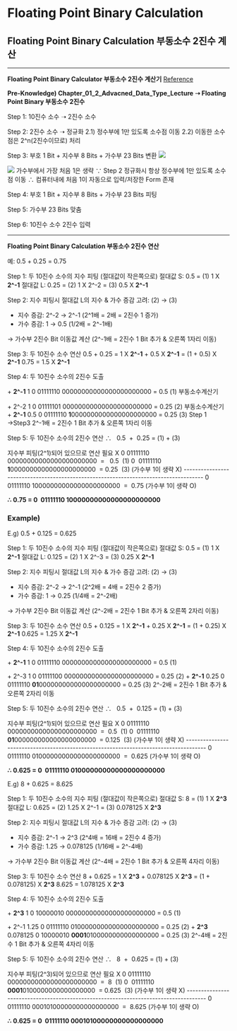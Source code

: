 # Floating Point Binary Calculation

## **Floating Point Binary Calculation 부동소수 2진수 계산**

* * *

**Floating Point Binary Calculator 부동소수 2진수 계산기**
[Reference](https://www.h-schmidt.net/FloatConverter/IEEE754.html)

**Pre-Knowledge) Chapter\_01\_2\_Advacned\_Data\_Type\_Lecture**
**➝ Floating Point Binary 부동소수 2진수**

Step 1:
10진수 소수 ➝ 2진수 소수

Step 2:
2진수 소수 ➝ 정규화
2.1) 정수부에 1만 있도록 소수점 이동
2.2) 이동한 소수점은 2^n(2진수이므로) 처리

Step 3:
부호 1 Bit + 지수부 8 Bits + 가수부 23 Bits 변환
![](https://t9003081320.p.clickup-attachments.com/t9003081320/c2061b5d-58a7-4cdd-a185-e48591911703/5.png)

![](https://t9003081320.p.clickup-attachments.com/t9003081320/a03ec150-eb3e-44b5-b460-97d3c5319283/3.png)
가수부에서 가장 처음 1은 생략
∵ Step 2 정규화시 항상 정수부에 1만 있도록 소수점 이동
∴ 컴퓨터내에 처음 1이 자동으로 입력/저장한 Form 존재

Step 4:
부호 1 Bit + 지수부 8 Bits + 가수부 23 Bits 피팅

Step 5:
가수부 23 Bits 맞춤

Step 6:
10진수 소수 2진수 입력

* * *

**Floating Point Binary Calculation 부동소수 2진수 연산**

예:
0.5 + 0.25 = 0.75

Step 1:
두 10진수 소수의 지수 피팅 (절대값이 작은쪽으로)
절대값 S: 0.5 = (1) 1 X **2^-1**
절대값 L: 0.25 = (2) 1 X 2^-2 = (3) 0.5 X **2^-1**

Step 2:
지수 피팅시 절대값 L의 지수 & 가수 증감 고려: (2) → (3)
*   지수 증감: 2^-2 → 2^-1 (2^1배 = 2배 = 2진수 1 증가)
*   가수 증감: 1 → 0.5 (1/2배 = 2^-1배)

→ 가수부 2진수 Bit 이동값 계산 (2^\-1배 = 2진수 1 Bit 추가 & 오른쪽 1자리 이동)

Step 3:
두 10진수 소수 연산
0.5 + 0.25 = 1 X **2^-1** + 0.5 X **2^-1** = (1 + 0.5) X **2^-1**
0.75 = 1.5 X **2^-1**

Step 4:
두 10진수 소수의 2진수 도출

\+ **2^-1** 1
0 01111110 00000000000000000000000 = 0.5 (1) 부동소수계산기

\+ 2^-2 1
0 01111101 00000000000000000000000 = 0.25 (2) 부동소수계산기
\+ **2^-1** 0.5
0 01111110 **1**0000000000000000000000 = 0.25 (3) Step 1 →Step3
2^\-1배 = 2진수 1 Bit 추가 & 오른쪽 1자리 이동

Step 5:
두 10진수 소수의 2진수 연산
∴   0.5  +  0.25 = (1) + (3) 

지수부 피팅(2^1)되어 있으므로 연산 필요 X
0 01111110  00000000000000000000000  =   0.5  (1)
0  01111110 **1**0000000000000000000000  = 0.25  (3) (가수부 1이 생략 X)
\-------------------------------------------------------------------------------------
0  01111110 10000000000000000000000  =  0.75 (가수부 1이 생략 O)

**∴** **0.75 = 0  01111110 10000000000000000000000**

### Example)

E.g)
0.5 + 0.125 = 0.625

Step 1:
두 10진수 소수의 지수 피팅 (절대값이 작은쪽으로)
절대값 S: 0.5 = (1) 1 X **2^-1**
절대값 L: 0.125 = (2) 1 X 2^-3 = (3) 0.25 X **2^-1**

Step 2:
지수 피팅시 절대값 L의 지수 & 가수 증감 고려: (2) → (3)
*   지수 증감: 2^-2 → 2^-1 (2^2배 = 4배 = 2진수 2 증가)
*   가수 증감: 1 → 0.25 (1/4배 = 2^-2배)

→ 가수부 2진수 Bit 이동값 계산 (2^\-2배 = 2진수 1 Bit 추가 & 오른쪽 2자리 이동)

Step 3:
두 10진수 소수 연산
0.5 + 0.125 = 1 X **2^-1** + 0.25 X **2^-1** = (1 + 0.25) X **2^-1**
0.625 = 1.25 X **2^-1**

Step 4:
두 10진수 소수의 2진수 도출

\+ **2^-1** 1
0 01111110 00000000000000000000000 = 0.5 (1)

\+ 2^-3 1
0 01111100 00000000000000000000000 = 0.25 (2)
\+ **2^-1** 0.25
0 01111110 **01**000000000000000000000 = 0.25 (3)
2^\-2배 = 2진수 1 Bit 추가 & 오른쪽 2자리 이동

Step 5:
두 10진수 소수의 2진수 연산
∴   0.5  +  0.125 = (1) + (3) 

지수부 피팅(2^1)되어 있으므로 연산 필요 X
0 01111110  00000000000000000000000  =  0.5  (1)
0  01111110 **01**000000000000000000000  = 0.125  (3) (가수부 1이 생략 X)
\-------------------------------------------------------------------------------------
0  01111110 01000000000000000000000  =  0.625 (가수부 1이 생략 O)

**∴** **0.625 = 0  01111110 01000000000000000000000** 

E.g)
8 + 0.625 = 8.625

Step 1:
두 10진수 소수의 지수 피팅 (절대값이 작은쪽으로)
절대값 S: 8 = (1) 1 X **2^3**
절대값 L: 0.625 = (2) 1.25 X 2^-1 = (3) 0.078125 X **2^3**

Step 2:
지수 피팅시 절대값 L의 지수 & 가수 증감 고려: (2) → (3)
*   지수 증감: 2^-1 → 2^3 (2^4배 = 16배 = 2진수 4 증가)
*   가수 증감: 1.25 → 0.078125 (1/16배 = 2^-4배)

→ 가수부 2진수 Bit 이동값 계산 (2^\-4배 = 2진수 1 Bit 추가 & 오른쪽 4자리 이동)

Step 3:
두 10진수 소수 연산
8 + 0.625 = 1 X **2^3** + 0.078125 X **2^3** = (1 + 0.078125) X **2^3**
8.625 = 1.078125 X **2^3**

Step 4:
두 10진수 소수의 2진수 도출

\+ **2^3** 1
0 10000010 00000000000000000000000 = 0.5 (1)

\+ 2^-1 1.25
0 01111110 01000000000000000000000 = 0.25 (2)
\+ **2^3** 0.078125
0 10000010 **0001**0100000000000000000 = 0.25 (3)
2^\-4배 = 2진수 1 Bit 추가 & 오른쪽 4자리 이동

Step 5:
두 10진수 소수의 2진수 연산
∴   8  +  0.625 = (1) + (3) 

지수부 피팅(2^3)되어 있으므로 연산 필요 X
0 01111110  00000000000000000000000  =  8  (1)
0  01111110 **0001**0100000000000000000  = 0.625  (3) (가수부 1이 생략 X)
\-------------------------------------------------------------------------------------
0  01111110 00010100000000000000000  =  8.625 (가수부 1이 생략 O)

**∴** **0.625 = 0  01111110 00010100000000000000000**